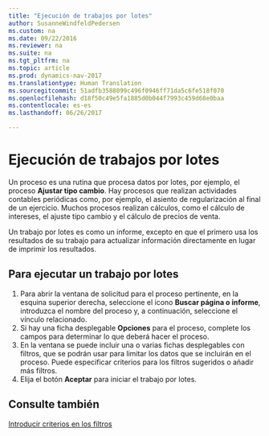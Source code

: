 ```yaml
---
title: "Ejecución de trabajos por lotes"
author: SusanneWindfeldPedersen
ms.custom: na
ms.date: 09/22/2016
ms.reviewer: na
ms.suite: na
ms.tgt_pltfrm: na
ms.topic: article
ms.prod: dynamics-nav-2017
ms.translationtype: Human Translation
ms.sourcegitcommit: 51adfb3588099c496f0946ff71da5c6fe518f070
ms.openlocfilehash: d18f50c49e5fa1885d0b044f7993c459d68e0baa
ms.contentlocale: es-es
ms.lasthandoff: 06/26/2017

---
```


# <a name="how-to-run-batch-jobs"></a>Ejecución de trabajos por lotes
Un proceso es una rutina que procesa datos por lotes, por ejemplo, el proceso **Ajustar tipo cambio**. Hay procesos que realizan actividades contables periódicas como, por ejemplo, el asiento de regularización al final de un ejercicio. Muchos procesos realizan cálculos, como el cálculo de intereses, el ajuste tipo cambio y el cálculo de precios de venta.

Un trabajo por lotes es como un informe, excepto en que el primero usa los resultados de su trabajo para actualizar información directamente en lugar de imprimir los resultados.

## <a name="to-run-a-batch-job"></a>Para ejecutar un trabajo por lotes
1. Para abrir la ventana de solicitud para el proceso pertinente, en la esquina superior derecha, seleccione el icono **Buscar página o informe**, introduzca el nombre del proceso y, a continuación, seleccione el vínculo relacionado.
2. Si hay una ficha desplegable **Opciones** para el proceso, complete los campos para determinar lo que deberá hacer el proceso.
3. En la ventana se puede incluir una o varias fichas desplegables con filtros, que se podrán usar para limitar los datos que se incluirán en el proceso. Puede especificar criterios para los filtros sugeridos o añadir más filtros.
4. Elija el botón **Aceptar** para iniciar el trabajo por lotes.

## <a name="see-also"></a>Consulte también
[Introducir criterios en los filtros](ui-enter-criteria-filters.md)

